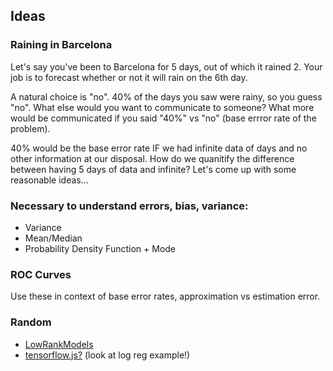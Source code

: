 ## Ideas

### Raining in Barcelona

Let's say you've been to Barcelona for 5 days, out of which it rained 2. Your job is to forecast whether or not it will rain on the 6th day.

A natural choice is "no". 40% of the days you saw were rainy, so you guess "no". What else would you want to communicate to someone? What more would be communicated if you said "40%" vs "no" (base errror rate of the problem).

40% would be the base error rate IF we had infinite data of days and no other information at our disposal. How do we quanitify the difference between having 5 days of data and infinite? Let's come up with some reasonable ideas...

### Necessary to understand errors, bias, variance:

* Variance
* Mean/Median
* Probability Density Function + Mode

### ROC Curves

Use these in context of base error rates, approximation vs estimation error.

### Random
* [LowRankModels](https://github.com/madeleineudell/LowRankModels.jl)
* [tensorflow.js?](https://github.com/malmaud/TensorFlow.jl) (look at log reg example!)

